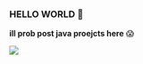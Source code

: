 ### HELLO WORLD 👋

**ill prob post java proejcts here** 😱

![](https://komarev.com/ghpvc/?username=SplashAni&color=blue)
